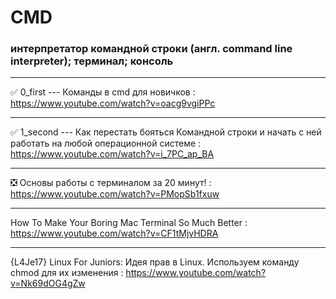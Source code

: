 # CMD

### интерпретатор командной строки (англ. command line interpreter); терминал; консоль

____

✅ 0_first --- Команды в cmd для новичков : https://www.youtube.com/watch?v=oacg9vgiPPc

____

✅ 1_second --- Как перестать бояться Командной строки и начать с ней работать на любой операционной системе : https://www.youtube.com/watch?v=i_7PC_ap_BA

____

❎ Основы работы с терминалом за 20 минут! : https://www.youtube.com/watch?v=PMopSb1fxuw

____

How To Make Your Boring Mac Terminal So Much Better : https://www.youtube.com/watch?v=CF1tMjvHDRA

____

{L4Je17} Linux For Juniors: Идея прав в Linux. Используем команду chmod для их изменения : https://www.youtube.com/watch?v=Nk69dOG4gZw
